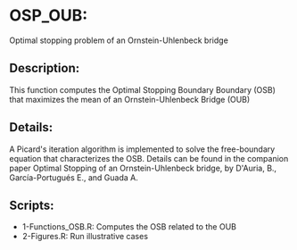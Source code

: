 # OSP_OUB: 
Optimal stopping problem  of an Ornstein-Uhlenbeck bridge

## Description: 
This function computes the Optimal Stopping Boundary Boundary (OSB) that maximizes the mean of an Ornstein-Uhlenbeck Bridge (OUB)

## Details:
A Picard's iteration algorithm is implemented to solve the free-boundary equation that characterizes the OSB. Details can be found in the companion paper Optimal Stopping of an Ornstein-Uhlenbeck bridge, by D'Auria, B., García-Portugués E., and Guada A.

## Scripts:

* 1-Functions_OSB.R: Computes the OSB related to the OUB
* 2-Figures.R: Run illustrative cases

